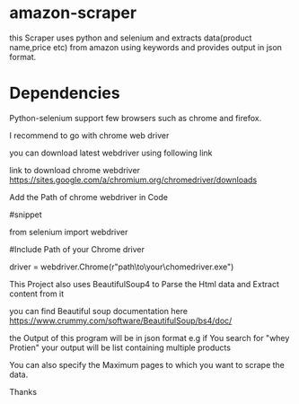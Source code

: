 # amazon-scraper

this Scraper uses python and selenium and extracts data(product name,price etc) from amazon using keywords and provides output in json format.

# Dependencies

Python-selenium support few browsers such as chrome and firefox.

I recommend to go with chrome web driver

you can download latest webdriver using following link

link to download chrome webdriver https://sites.google.com/a/chromium.org/chromedriver/downloads

Add the Path of chrome webdriver in Code

#snippet

from selenium import webdriver

#Include Path of your Chrome driver

driver = webdriver.Chrome(r"path\to\your\chomedriver.exe")

This Project also uses BeautifulSoup4 to Parse the Html data and Extract content from it

you can find Beautiful soup documentation here https://www.crummy.com/software/BeautifulSoup/bs4/doc/

the Output of this program will be in json format e.g if You search for "whey Protien" your output will be
list containing multiple products


You can also specify the Maximum pages to which you want to scrape the data.

Thanks
